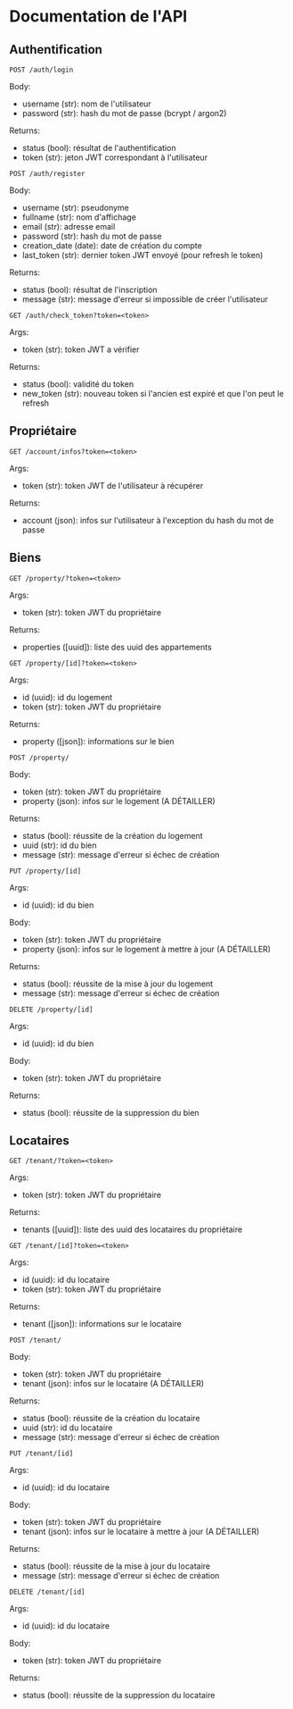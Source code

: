 # Documentation de l'API

## Authentification

```http
POST /auth/login
```

Body:

-   username (str): nom de l'utilisateur
-   password (str): hash du mot de passe (bcrypt / argon2)

Returns:

-   status (bool): résultat de l'authentification
-   token (str): jeton JWT correspondant à l'utilisateur

```http
POST /auth/register
```

Body:

-   username (str): pseudonyme
-   fullname (str): nom d'affichage
-   email (str): adresse email
-   password (str): hash du mot de passe
-   creation_date (date): date de création du compte
-   last_token (str): dernier token JWT envoyé (pour refresh le token)

Returns:

-   status (bool): résultat de l'inscription
-   message (str): message d'erreur si impossible de créer l'utilisateur

```http
GET /auth/check_token?token=<token>
```

Args:

-   token (str): token JWT a vérifier

Returns:

-   status (bool): validité du token
-   new_token (str): nouveau token si l'ancien est expiré et que l'on peut le refresh

## Propriétaire

```http
GET /account/infos?token=<token>
```

Args:

-   token (str): token JWT de l'utilisateur à récupérer

Returns:

-   account (json): infos sur l'utilisateur à l'exception du hash du mot de passe

## Biens

```http
GET /property/?token=<token>
```

Args:

-   token (str): token JWT du propriétaire

Returns:

-   properties ([uuid]): liste des uuid des appartements

```http
GET /property/[id]?token=<token>
```

Args:

-   id (uuid): id du logement
-   token (str): token JWT du propriétaire

Returns:

-   property ([json]): informations sur le bien

```http
POST /property/
```

Body:

-   token (str): token JWT du propriétaire
-   property (json): infos sur le logement (A DÉTAILLER)

Returns:

-   status (bool): réussite de la création du logement
-   uuid (str): id du bien
-   message (str): message d'erreur si échec de création

```http
PUT /property/[id]
```

Args:

-   id (uuid): id du bien

Body:

-   token (str): token JWT du propriétaire
-   property (json): infos sur le logement à mettre à jour (A DÉTAILLER)

Returns:

-   status (bool): réussite de la mise à jour du logement
-   message (str): message d'erreur si échec de création

```http
DELETE /property/[id]
```

Args:

-   id (uuid): id du bien

Body:

-   token (str): token JWT du propriétaire

Returns:

-   status (bool): réussite de la suppression du bien

## Locataires

```http
GET /tenant/?token=<token>
```

Args:

-   token (str): token JWT du propriétaire

Returns:

-   tenants ([uuid]): liste des uuid des locataires du propriétaire

```http
GET /tenant/[id]?token=<token>
```

Args:

-   id (uuid): id du locataire
-   token (str): token JWT du propriétaire

Returns:

-   tenant ([json]): informations sur le locataire

```http
POST /tenant/
```

Body:

-   token (str): token JWT du propriétaire
-   tenant (json): infos sur le locataire (A DÉTAILLER)

Returns:

-   status (bool): réussite de la création du locataire
-   uuid (str): id du locataire
-   message (str): message d'erreur si échec de création

```http
PUT /tenant/[id]
```

Args:

-   id (uuid): id du locataire

Body:

-   token (str): token JWT du propriétaire
-   tenant (json): infos sur le locataire à mettre à jour (A DÉTAILLER)

Returns:

-   status (bool): réussite de la mise à jour du locataire
-   message (str): message d'erreur si échec de création

```http
DELETE /tenant/[id]
```

Args:

-   id (uuid): id du locataire

Body:

-   token (str): token JWT du propriétaire

Returns:

-   status (bool): réussite de la suppression du locataire
